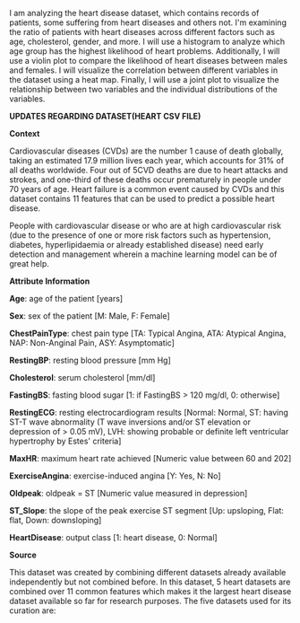 I am analyzing the heart disease dataset, which contains records of patients, some suffering from heart diseases and others not. 
I'm examining the ratio of patients with heart diseases across different factors such as age, cholesterol, gender, and more.
I will use a histogram to analyze which age group has the highest likelihood of heart problems.
Additionally, I will use a violin plot to compare the likelihood of heart diseases between males and females.
I will visualize the correlation between different variables in the dataset using a heat map.
Finally, I will use a joint plot to visualize the relationship between two variables and the individual distributions of the variables.

**UPDATES REGARDING DATASET(HEART CSV FILE)**

**Context**

Cardiovascular diseases (CVDs) are the number 1 cause of death globally, taking an estimated 17.9 million lives each year, which accounts for 31% of all deaths worldwide. Four out of 5CVD deaths are due to heart attacks and strokes, and one-third of these deaths occur prematurely in people under 70 years of age. Heart failure is a common event caused by CVDs and this dataset contains 11 features that can be used to predict a possible heart disease.

People with cardiovascular disease or who are at high cardiovascular risk (due to the presence of one or more risk factors such as hypertension, diabetes, hyperlipidaemia or already established disease) need early detection and management wherein a machine learning model can be of great help.


**Attribute Information**

**Age**: age of the patient [years]

**Sex**: sex of the patient [M: Male, F: Female]

**ChestPainType**: chest pain type [TA: Typical Angina, ATA: Atypical Angina, NAP: Non-Anginal Pain, ASY: Asymptomatic]

**RestingBP**: resting blood pressure [mm Hg]

**Cholesterol**: serum cholesterol [mm/dl]

**FastingBS**: fasting blood sugar [1: if FastingBS > 120 mg/dl, 0: otherwise]

**RestingECG**: resting electrocardiogram results [Normal: Normal, ST: having ST-T wave abnormality (T wave inversions and/or ST elevation or depression of > 0.05 mV), LVH: showing probable or definite left ventricular hypertrophy by Estes' criteria]

**MaxHR**: maximum heart rate achieved [Numeric value between 60 and 202]

**ExerciseAngina**: exercise-induced angina [Y: Yes, N: No]

**Oldpeak**: oldpeak = ST [Numeric value measured in depression]

**ST_Slope**: the slope of the peak exercise ST segment [Up: upsloping, Flat: flat, Down: downsloping]

**HeartDisease**: output class [1: heart disease, 0: Normal]

**Source**

This dataset was created by combining different datasets already available independently but not combined before. In this dataset, 5 heart datasets are combined over 11 common features which makes it the largest heart disease dataset available so far for research purposes. The five datasets used for its curation are:




